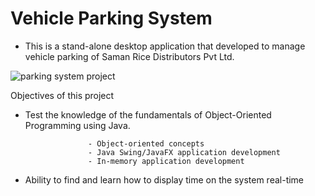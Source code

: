 # Vehicle Parking System

- This is a stand-alone desktop application that developed to manage vehicle parking of Saman Rice Distributors Pvt Ltd. 

![parking system project](https://github.com/YasithCB/vehicle-parking-system/assets/104409190/75298a72-ffda-4c0b-849b-45d653cfdc96)

Objectives of this project

- Test the knowledge of the fundamentals of Object-Oriented Programming using Java. 
                    
                    - Object-oriented concepts 
                    - Java Swing/JavaFX application development
                    - In-memory application development

- Ability to find and learn how to display time on the system real-time


